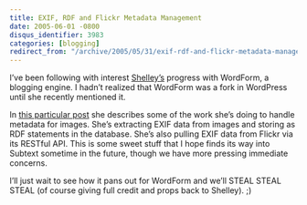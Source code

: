 ```yaml
---
title: EXIF, RDF and Flickr Metadata Management
date: 2005-06-01 -0800
disqus_identifier: 3983
categories: [blogging]
redirect_from: "/archive/2005/05/31/exif-rdf-and-flickr-metadata-management.aspx/"
---
```


I’ve been following with interest
[Shelley’s](http://weblog.burningbird.net/) progress with WordForm, a
blogging engine. I hadn’t realized that WordForm was a fork in WordPress
until she recently mentioned it.

In [this particular
post](http://weblog.burningbird.net/archives/2005/06/02/the-programming-balancing-act/)
she describes some of the work she’s doing to handle metadata for
images. She’s extracting EXIF data from images and storing as RDF
statements in the database. She’s also pulling EXIF data from Flickr via
its RESTful API. This is some sweet stuff that I hope finds its way into
Subtext sometime in the future, though we have more pressing immediate
concerns.

I’ll just wait to see how it pans out for WordForm and we’ll STEAL STEAL
STEAL (of course giving full credit and props back to Shelley). ;)

